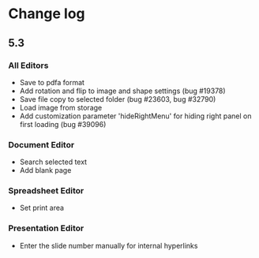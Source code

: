 # Change log
## 5.3
### All Editors
* Save to pdfa format
* Add rotation and flip to image and shape settings (bug #19378)
* Save file copy to selected folder (bug #23603, bug #32790)
* Load image from storage
* Add customization parameter 'hideRightMenu' for hiding right panel on first loading (bug #39096)

### Document Editor
* Search selected text
* Add blank page

### Spreadsheet Editor
* Set print area

### Presentation Editor
* Enter the slide number manually for internal hyperlinks
